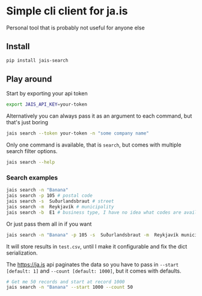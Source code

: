 # Simple cli client for ja.is

Personal tool that is probably not useful for anyone else

## Install

```bash
pip install jais-search
```

## Play around

Start by exporting your api token

```bash
export JAIS_API_KEY=your-token
```

Alternatively you can always pass it as an argument to each command, but that's just boring

```bash
jais search --token your-token -n "some company name"
```

Only one command is available, that is `search`, but comes with multiple search filter options.

```bash
jais search --help
```

### Search examples

```bash
jais search -n "Banana"
jais search -p 105 # postal code
jais search -s  Suðurlandsbraut # street
jais search -m  Reykjavík # municipality
jais search -b  E1 # business type, I have no idea what codes are available.
```

Or just pass them all in if you want

```bash
jais search -n "Banana" -p 105 -s  Suðurlandsbraut -m  Reykjavík municipality -b  E1
```

It will store results in `test.csv`, until I make it configurable and fix the dict serialization.

The https://ja.is api paginates the data so you have to pass in `--start [default: 1]` and `--count [default: 1000]`, but it comes with defaults.

```bash
# Get me 50 records and start at record 1000
jais search -n "Banana" --start 1000 --count 50
```
